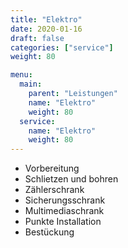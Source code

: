```yaml
---
title: "Elektro"
date: 2020-01-16
draft: false
categories: ["service"]
weight: 80

menu:
  main:
    parent: "Leistungen"
    name: "Elektro"
    weight: 80
  service:
    name: "Elektro"
    weight: 80
---
```


- Vorbereitung
- Schlietzen und bohren
- Zählerschrank
- Sicherungsschrank
- Multimediaschrank
- Punkte Installation
- Bestückung
<!--more-->